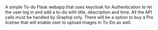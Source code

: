 A simple To-do Flask webapp that uses keycloak for Authentication to let the user log in and add a to-do with title, description and time. All the API calls must be handled by Graphql only. There will be a option to buy a
Pro license that will enable user to upload images in To-Do as well.
